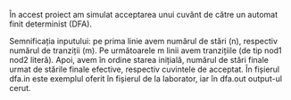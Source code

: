 În accest proiect am simulat acceptarea unui cuvânt de către un automat finit determinist (DFA). 

Semnificația inputului:
pe prima linie avem numărul de stări (n), respectiv numărul de tranziții (m). Pe următoarele m linii avem tranzițiile (de tip nod1 nod2 literă). Apoi, avem în ordine starea inițială, numărul de stări finale urmat de stările finale efective, respectiv cuvintele de acceptat. 
În fișierul dfa.in este exemplul oferit în fișierul de la laborator, iar în dfa.out output-ul cerut.
